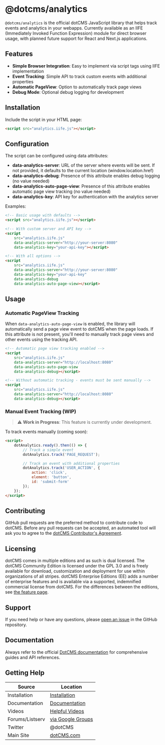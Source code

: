 # @dotcms/analytics

`@dotcms/analytics` is the official dotCMS JavaScript library that helps track events and analytics in your webapps. Currently available as an IIFE (Immediately Invoked Function Expression) module for direct browser usage, with planned future support for React and Next.js applications.

## Features

-   **Simple Browser Integration**: Easy to implement via script tags using IIFE implementation
-   **Event Tracking**: Simple API to track custom events with additional properties
-   **Automatic PageView**: Option to automatically track page views
-   **Debug Mode**: Optional debug logging for development

## Installation

Include the script in your HTML page:

```html
<script src="analytics.iife.js"></script>
```

## Configuration

The script can be configured using data attributes:

-   **data-analytics-server**: URL of the server where events will be sent. If not provided, it defaults to the current location (window.location.href)
-   **data-analytics-debug**: Presence of this attribute enables debug logging (no value needed)
-   **data-analytics-auto-page-view**: Presence of this attribute enables automatic page view tracking (no value needed)
-   **data-analytics-key**: API key for authentication with the analytics server

Examples:

```html
<!-- Basic usage with defaults -->
<script src="analytics.iife.js"></script>

<!-- With custom server and API key -->
<script
    src="analytics.iife.js"
    data-analytics-server="http://your-server:8080"
    data-analytics-key="your-api-key"></script>

<!-- With all options -->
<script
    src="analytics.iife.js"
    data-analytics-server="http://your-server:8080"
    data-analytics-key="your-api-key"
    data-analytics-debug
    data-analytics-auto-page-view></script>
```

## Usage

### Automatic PageView Tracking

When `data-analytics-auto-page-view` is enabled, the library will automatically send a page view event to dotCMS when the page loads. If this attribute is not present, you'll need to manually track page views and other events using the tracking API.

```html
<!-- Automatic page view tracking enabled -->
<script
    src="analytics.iife.js"
    data-analytics-server="http://localhost:8080"
    data-analytics-auto-page-view
    data-analytics-debug></script>

<!-- Without automatic tracking - events must be sent manually -->
<script
    src="analytics.iife.js"
    data-analytics-server="http://localhost:8080"
    data-analytics-debug></script>
```

### Manual Event Tracking (WIP)

> ⚠️ **Work in Progress**: This feature is currently under development.

To track events manually (coming soon):

```html
<script>
    dotAnalytics.ready().then(() => {
        // Track a simple event
        dotAnalytics.track('PAGE_REQUEST');

        // Track an event with additional properties
        dotAnalytics.track('USER_ACTION', {
            action: 'click',
            element: 'button',
            id: 'submit-form'
        });
    });
</script>
```

## Contributing

GitHub pull requests are the preferred method to contribute code to dotCMS. Before any pull requests can be accepted, an automated tool will ask you to agree to the [dotCMS Contributor's Agreement](https://gist.github.com/wezell/85ef45298c48494b90d92755b583acb3).

## Licensing

dotCMS comes in multiple editions and as such is dual licensed. The dotCMS Community Edition is licensed under the GPL 3.0 and is freely available for download, customization and deployment for use within organizations of all stripes. dotCMS Enterprise Editions (EE) adds a number of enterprise features and is available via a supported, indemnified commercial license from dotCMS. For the differences between the editions, see [the feature page](http://dotcms.com/cms-platform/features).

## Support

If you need help or have any questions, please [open an issue](https://github.com/dotCMS/core/issues/new/choose) in the GitHub repository.

## Documentation

Always refer to the official [DotCMS documentation](https://www.dotcms.com/docs/latest/) for comprehensive guides and API references.

## Getting Help

| Source          | Location                                                            |
| --------------- | ------------------------------------------------------------------- |
| Installation    | [Installation](https://dotcms.com/docs/latest/installation)         |
| Documentation   | [Documentation](https://dotcms.com/docs/latest/table-of-contents)   |
| Videos          | [Helpful Videos](http://dotcms.com/videos/)                         |
| Forums/Listserv | [via Google Groups](https://groups.google.com/forum/#!forum/dotCMS) |
| Twitter         | @dotCMS                                                             |
| Main Site       | [dotCMS.com](https://dotcms.com/)                                   |

